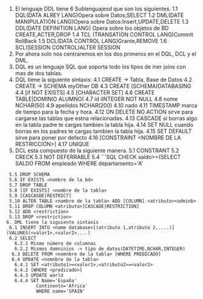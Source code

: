 1. El lenguaje DDL tiene 6 Sublenguajesd que son los siguientes.
  1.1 DQL(DATA ALREY LANG)Opera sobre Datos;SELECT
  1.2 DML(DATE MANIPULATION LANG)Opera sobre Datos:Insert,UPDATE,DELETE
  1.3 DDL(DATE DEFINITION LANG) Opera sobre los objetos de BD CREATE,ACTER,DROP
  1.4 TCL (TRANSATION CONTROL LANG)Commit RollBack
  1.5 DCL(DATA CONTROL LANG)Grante,REMOVE
  1.6 SCL(SESSION CONTROL)ALTER SESSION
2. Por ahora solo nos centraremos en los dos primeros en el DQL, DCL y el DML.
3. DQL es un lenguaje SQL que soporta todo los tipos de iner joins con mas de dos tablas.
4. DQL tiene la siguiente sintaxis:
    4.1  CREATE -> Tabla, Base de Datos
    4.2 CREATE -> SCHEMA myOther DB
    4.3 CREATE (SCHEMA)DATABASING
    4.4  [if NOT EXISTS]
    4.5 [CHARACTER SET] 
    4.6  CREATE TABLE|DOMINIO ALUMNO(
    4.7   id iINTEGER NOT NULL
    4.8    nome NCHAR(50)
    4.9 apellidos NCHAR(200)
    4.10  nado
    4.11  TIMESTAMP marca de tiempo para la fecha y hora.
    4.12  ON DELETE NO ACTION sirve para cargarse las tablas que estna relacionadas.
    4.13  CASCADE si borras algo en la tabla padre te cargas tambien la tabla hija.
    4.14   SET NULL cuando borras en los padres te cargas tambien la tabla hija.
    4.15  SET DEFAULT sirve para poner por defecto
    4.16 [CONSTRAINT <NOMBRE DE LA RESTRICCIÓN>]
   4.17  UNIQUE <atributos>
5. DCL esta compuesto de la siguiente manera.
 5.1 CONSTRANT
 5.2 CRECK
 5.3 NOT DEFERRABLE
 5.4 ```SQL
 CHECK saldo>=(SELECT SALDO
                FROM empleado
                WHERE departamento='A'
 ````
  5.5 DROP SCHEMA
  5.6 IF EXISTS <nombre de la bd>
  5.7 DROP TABLE
  5.8 [IF EXISTS] <nombre de la tabla>
  5.9 [CASCASDE|RESTRICT]
  5.10 ALTER TABLE <nombre de la tabla> ADD [COLUMN] <atributo><adminb>
  5.11 DROP COLUMN <atributo>[CASCADE|RESTRICTION]
  5.12 ADD <restriction>
  5.13 DROP <restriction>
6. DML tiene la siguiente sintaxis
  6.1 INSERT INTO <name database>[(atributo 1,atributo 2,....)](VALUNES(<valor1>,<valor2>....) 
  6.2 SELECT
    6.2.1 Mismo número de columnas
    6.2.2 Mismos domninios -> tipo de datos(DATETIME,NCHAR,INTEGER)
   6.3 DELETE FROM <nomnbre de la tabla> [WHERE PREDICADO]
   6.4 UPDATE <nomnbre de la tabla>
    6.4.1 SET <atributo1>=<valor1>,<atributo2>=<valor2>
    6.4.2 [WHERE <predicado>]
    6.4.3 UPDATE world
    6.4.4 SET Name='España'
            Continentn='Africa'
            WHERE name='SPAIN'
